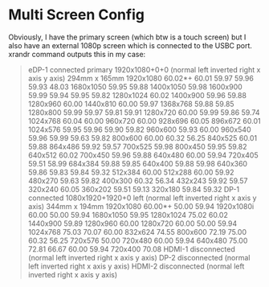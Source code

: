 # Multi Screen Config

Obviously, I have the primary screen (which btw is a touch screen) but I also have an external 1080p screen which is connected to the USBC port.
xrandr command outputs this in my case:
> eDP-1 connected primary 1920x1080+0+0 (normal left inverted right x axis y axis) 294mm x 165mm
> 1920x1080     60.02*+  60.01    59.97    59.96    59.93    48.03
> 1680x1050     59.95    59.88
> 1400x1050     59.98
> 1600x900      59.99    59.94    59.95    59.82
> 1280x1024     60.02
> 1400x900      59.96    59.88
> 1280x960      60.00
> 1440x810      60.00    59.97
> 1368x768      59.88    59.85
> 1280x800      59.99    59.97    59.81    59.91
> 1280x720      60.00    59.99    59.86    59.74
> 1024x768      60.04    60.00
> 960x720       60.00
> 928x696       60.05
> 896x672       60.01
> 1024x576      59.95    59.96    59.90    59.82
> 960x600       59.93    60.00
> 960x540       59.96    59.99    59.63    59.82
> 800x600       60.00    60.32    56.25
> 840x525       60.01    59.88
> 864x486       59.92    59.57
> 700x525       59.98
> 800x450       59.95    59.82
> 640x512       60.02
> 700x450       59.96    59.88
> 640x480       60.00    59.94
> 720x405       59.51    58.99
> 684x384       59.88    59.85
> 640x400       59.88    59.98
> 640x360       59.86    59.83    59.84    59.32
> 512x384       60.00
> 512x288       60.00    59.92
> 480x270       59.63    59.82
> 400x300       60.32    56.34
> 432x243       59.92    59.57
> 320x240       60.05
> 360x202       59.51    59.13
> 320x180       59.84    59.32
> DP-1 connected 1080x1920+1920+0 left (normal left inverted right x axis y axis) 344mm x 194mm
> 1920x1080     60.00*+  50.00    59.94
> 1920x1080i    60.00    50.00    59.94
> 1680x1050     59.95
> 1280x1024     75.02    60.02
> 1440x900      59.89
> 1280x960      60.00
> 1280x720      60.00    50.00    59.94
> 1024x768      75.03    70.07    60.00
> 832x624       74.55
> 800x600       72.19    75.00    60.32    56.25
> 720x576       50.00
> 720x480       60.00    59.94
> 640x480       75.00    72.81    66.67    60.00    59.94
> 720x400       70.08
> HDMI-1 disconnected (normal left inverted right x axis y axis)
> DP-2 disconnected (normal left inverted right x axis y axis)
> HDMI-2 disconnected (normal left inverted right x axis y axis)
